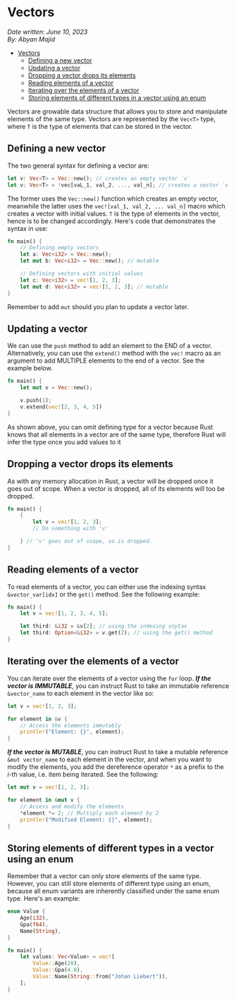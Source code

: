 # Vectors

*Date written: June 10, 2023* \
*By: Abyan Majid*

- [Vectors](#vectors)
  - [Defining a new vector](#defining-a-new-vector)
  - [Updating a vector](#updating-a-vector)
  - [Dropping a vector drops its elements](#dropping-a-vector-drops-its-elements)
  - [Reading elements of a vector](#reading-elements-of-a-vector)
  - [Iterating over the elements of a vector](#iterating-over-the-elements-of-a-vector)
  - [Storing elements of different types in a vector using an enum](#storing-elements-of-different-types-in-a-vector-using-an-enum)

Vectors are growable data structure that allows you to store and manipulate elements of the same type. Vectors are represented by the `Vec<T>` type, where `T` is the type of elements that can be stored in the vector.

## Defining a new vector
The two general syntax for defining a vector are:
```rust
let v: Vec<T> = Vec::new(); // creates an empty vector `v`
let v: Vec<T> = !vec[vaL_1, val_2, ..., val_n]; // creates a vector `v` with initial values
```
The former uses the `Vec::new()` function which creates an empty vector, meanwhile the latter uses the `vec![val_1, val_2, ... val_n]` macro which creates a vector with initial values. `T` is the type of elements in the vector, hence is to be changed accordingly. Here's code that demonstrates the syntax in use:

```rust
fn main() {
    // Defining empty vectors
    let a: Vec<i32> = Vec::new();
    let mut b: Vec<i32> = Vec::new(); // mutable

    // Defining vectors with initial values
    let c: Vec<i32> = vec![1, 2, 3];
    let mut d: Vec<i32> = vec![1, 2, 3]; // mutable
}
```
Remember to add `mut` should you plan to update a vector later.

## Updating a vector
We can use the `push` method to add an element to the END of a vector. Alternatively, you can use the `extend()` method with the `vec!` macro as an argument to add MULTIPLE elements to the end of a vector. See the example below.
```rust
fn main() {
    let mut v = Vec::new();

    v.push(1);
    v.extend(vec![2, 3, 4, 5])
}
```

As shown above, you can omit defining type for a vector because Rust knows that all elements in a vector are of the same type, therefore Rust will infer the type once you add values to it

## Dropping a vector drops its elements
As with any memory allocation in Rust, a vector will be dropped once it goes out of scope. When a vector is dropped, all of its elements will too be dropped.
```rust
fn main() {
    {
        let v = vec![1, 2, 3];
        // Do something with 'v'

    } // 'v' goes out of scope, so is dropped.
}
```

## Reading elements of a vector
To read elements of a vector, you can either use the indexing syntax `&vector_var[idx]` or the `get()` method. See the following example:
```rust
fn main() {
    let v = vec![1, 2, 3, 4, 5];

    let third: &i32 = &v[2]; // using the indexing snytax
    let third: Option<&i32> = v.get(2); // using the get() method
}
```

## Iterating over the elements of a vector
You can iterate over the elements of a vector using the `for` loop. ***If the vector is IMMUTABLE***, you can instruct Rust to take an immutable reference `&vector_name` to each element in the vector like so:
```rust
let v = vec![1, 2, 3];

for element in &v {
    // Access the elements immutably
    println!("Element: {}", element);
}
```

***If the vector is MUTABLE***, you can instruct Rust to take a mutable reference `&mut vector_name` to each element in the vector, and when you want to modify the elements, you add the dereference operator `*` as a prefix to the $i$-th value, i.e. item being iterated. See the following:
```rust
let mut v = vec![1, 2, 3];

for element in &mut v {
    // Access and modify the elements
    *element *= 2; // Multiply each element by 2
    println!("Modified Element: {}", element);
}
```

## Storing elements of different types in a vector using an enum
Remember that a vector can only store elements of the same type. However, you can still store elements of different type using an enum, because all enum variants are inherently classified under the same enum type. Here's an example:
```rust
enum Value {
    Age(i32),
    Gpa(f64),
    Name(String),
}

fn main() {
    let values: Vec<Value> = vec![
        Value::Age(28),
        Value::Gpa(4.0),
        Value::Name(String::from("Johan Liebert")),
    ];
}

```